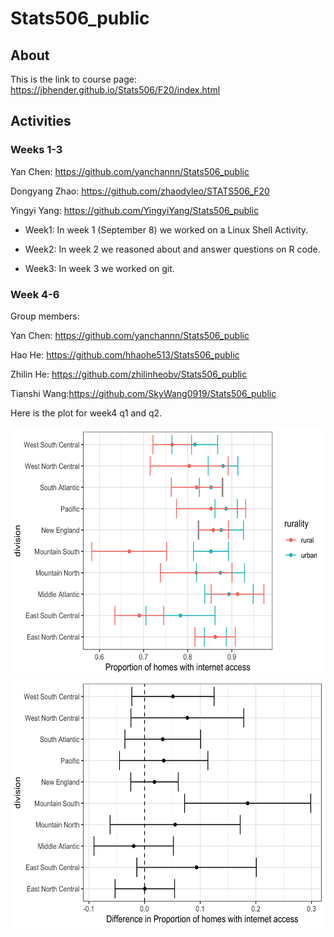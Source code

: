 # Stats506_public

## About

This is the link to course page: https://jbhender.github.io/Stats506/F20/index.html

## Activities 

### Weeks 1-3

Yan Chen: https://github.com/yanchannn/Stats506_public

Dongyang Zhao: https://github.com/zhaodyleo/STATS506_F20 

Yingyi Yang: https://github.com/YingyiYang/Stats506_public


* Week1: In week 1 (September 8) we worked on a Linux Shell Activity. 

* Week2: In week 2 we reasoned about and answer questions on R code.

* Week3: In week 3 we worked on git.


### Week 4-6

Group members:

Yan Chen: https://github.com/yanchannn/Stats506_public

Hao He: https://github.com/hhaohe513/Stats506_public

Zhilin He: https://github.com/zhilinheobv/Stats506_public

Tianshi Wang:https://github.com/SkyWang0919/Stats506_public


Here is the plot for week4 q1 and q2.

<img src="./activities/week4/w4_p2_q1_plot.png" height = "400px" width = "600px">
<img src="./activities/week4/w4_p2_q2_plot.png" height = "400px" width = "600px">



